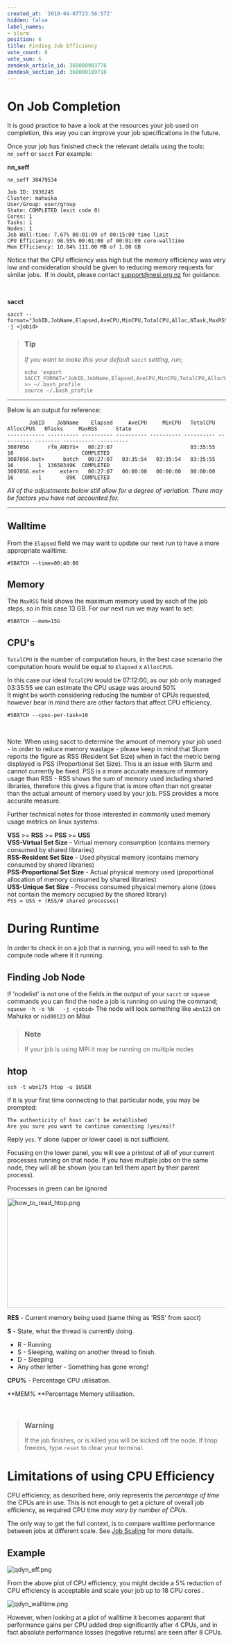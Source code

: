 ```yaml
---
created_at: '2019-04-07T23:56:57Z'
hidden: false
label_names:
- slurm
position: 6
title: Finding Job Efficiency
vote_count: 6
vote_sum: 6
zendesk_article_id: 360000903776
zendesk_section_id: 360000189716
---
```


# On Job Completion

It is good practice to have a look at the resources your job used on
completion, this way you can improve your job specifications in the
future.

Once your job has finished check the relevant details using the tools:
`nn_seff` or `sacct` For example:  

**nn\_seff**

    nn_seff 30479534

    Job ID: 1936245
    Cluster: mahuika
    User/Group: user/group
    State: COMPLETED (exit code 0)
    Cores: 1
    Tasks: 1
    Nodes: 1
    Job Wall-time: 7.67% 00:01:09 of 00:15:00 time limit
    CPU Efficiency: 98.55% 00:01:08 of 00:01:09 core-walltime
    Mem Efficiency: 10.84% 111.00 MB of 1.00 GB

Notice that the CPU efficiency was high but the memory efficiency was
very low and consideration should be given to reducing memory requests
for similar jobs.  If in doubt, please contact <support@nesi.org.nz> for
guidance.

 

**sacct**

    sacct --format="JobID,JobName,Elapsed,AveCPU,MinCPU,TotalCPU,Alloc,NTask,MaxRSS,State" -j <jobid>

> ### Tip
>
> *If you want to make this your default* `sacct` *setting, run;*
>
>     echo 'export SACCT_FORMAT="JobID,JobName,Elapsed,AveCPU,MinCPU,TotalCPU,Alloc%2,NTask%2,MaxRSS,State"' >> ~/.bash_profile
>     source ~/.bash_profile

------------------------------------------------------------------------

Below is an output for reference:

           JobID    JobName    Elapsed     AveCPU     MinCPU   TotalCPU  AllocCPUS   NTasks     MaxRSS      State
    ------------ ---------- ---------- ---------- ---------- ---------- ---------- -------- ---------- ----------
    3007056      rfm_ANSYS+   00:27:07                         03:35:55         16                      COMPLETED
    3007056.bat+      batch   00:27:07   03:35:54   03:35:54   03:35:55         16        1  13658349K  COMPLETED
    3007056.ext+     extern   00:27:07   00:00:00   00:00:00   00:00:00         16        1        89K  COMPLETED

*All of the adjustments below still allow for a degree of variation.
There may be factors you have not accounted for.*

------------------------------------------------------------------------

## **Walltime**

From the `Elapsed` field we may want to update our next run to have a
more appropriate walltime.

    #SBATCH --time=00:40:00

## **Memory**

The `MaxRSS` field shows the maximum memory used by each of the job
steps, so in this case 13 GB. For our next run we may want to set:

    #SBATCH --mem=15G

## **CPU's**

`TotalCPU` is the number of computation hours, in the best case scenario
the computation hours would be equal to `Elapsed` x `AllocCPUS`.

In this case our ideal `TotalCPU` would be 07:12:00, as our job only
managed 03:35:55 we can estimate the CPU usage was around 50%  
It might be worth considering reducing the number of CPUs requested,
however bear in mind there are other factors that affect CPU efficiency.

    #SBATCH --cpus-per-task=10

 

Note: When using sacct to determine the amount of memory your job used -
in order to reduce memory wastage - please keep in mind that Slurm
reports the figure as RSS (Resident Set Size) when in fact the metric
being displayed is PSS (Proportional Set Size). This is an issue with
Slurm and cannot currently be fixed. PSS is a more accurate measure of
memory usage than RSS - RSS shows the sum of memory used including
shared libraries, therefore this gives a figure that is more often than
not greater than the actual amount of memory used by your job. PSS
provides a more accurate measure.

Further technical notes for those interested in commonly used memory
usage metrics on linux systems:

**VSS** &gt;= **RSS** &gt;= **PSS** &gt;= **USS**  
**VSS-Virtual Set Size** - Virtual memory consumption (contains memory
consumed by shared libraries)  
**RSS-Resident Set Size** - Used physical memory (contains memory
consumed by shared libraries)  
**PSS-Proportional Set Size** - Actual physical memory used
(proportional allocation of memory consumed by shared libraries)  
**USS-Unique Set Size** - Process consumed physical memory alone (does
not contain the memory occupied by the shared library)  
`PSS = USS + (RSS/# shared processes)`

# During Runtime

In order to check in on a job that is running, you will need to ssh to
the compute node where it it running.

## Finding Job Node

If 'nodelist' is not one of the fields in the output of your `sacct` or
`squeue` commands you can find the node a job is running on using the
command; `squeue -h -o %N   -j <jobid>` The node will look something
like `wbn123` on Mahuika or `nid00123` on Māui

> ### Note
>
> If your job is using MPI it may be running on multiple nodes

## htop 

    ssh -t wbn175 htop -u $USER

If it is your first time connecting to that particular node, you may be
prompted:

    The authenticity of host can't be established 
    Are you sure you want to continue connecting (yes/no)?

Reply `yes`. Y alone (upper or lower case) is not sufficient.

Focusing on the lower panel, you will see a printout of all of your
current processes running on that node. If you have multiple jobs on the
same node, they will all be shown (you can tell them apart by their
parent process).

Processes in green can be ignored

<img src="../includes/how_to_read_htop.png" alt="how_to_read_htop.png" width="929" height="252" />

**RES** - Current memory being used (same thing as 'RSS' from sacct)

**S** - State, what the thread is currently doing.

-   R - Running
-   S - Sleeping, waiting on another thread to finish.
-   D - Sleeping
-   Any other letter - Something has gone wrong!

**CPU%** - Percentage CPU utilisation.

**MEM% **Percentage Memory utilisation.

 

> ### Warning
>
> If the job finishes, or is killed you will be kicked off the node. If
> htop freezes, type `reset` to clear your terminal.

# Limitations of using CPU Efficiency

CPU efficiency, as described here, only represents the *percentage of
time* the CPUs are in use. This is not enough to get a picture of
overall job efficiency, as required CPU time *may vary by number of
CPU*s.

The only way to get the full context, is to compare walltime performance
between jobs at different scale. See [Job
Scaling](https://support.nesi.org.nz/hc/en-gb/articles/360000728016) for
more details.

## Example

![qdyn\_eff.png](../includes/qdyn_eff.png)

From the above plot of CPU efficiency, you might decide a 5% reduction
of CPU efficiency is acceptable and scale your job up to 18 CPU cores . 

![qdyn\_walltime.png](../includes/qdyn_walltime.png)

However, when looking at a plot of walltime it becomes apparent that
performance gains per CPU added drop significantly after 4 CPUs, and in
fact absolute performance losses (negative returns) are seen after 8
CPUs.
